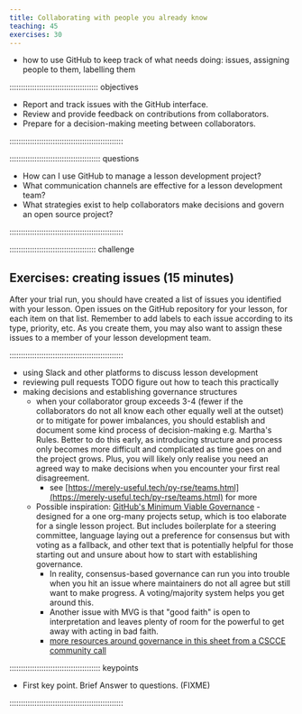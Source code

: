 ```yaml
---
title: Collaborating with people you already know
teaching: 45
exercises: 30
---
```


- how to use GitHub to keep track of what needs doing: issues, assigning people to them, labelling them

::::::::::::::::::::::::::::::::::::::: objectives

- Report and track issues with the GitHub interface.
- Review and provide feedback on contributions from collaborators.
- Prepare for a decision-making meeting between collaborators.

::::::::::::::::::::::::::::::::::::::::::::::::::

:::::::::::::::::::::::::::::::::::::::: questions

- How can I use GitHub to manage a lesson development project?
- What communication channels are effective for a lesson development team?
- What strategies exist to help collaborators make decisions and govern an open source project?

::::::::::::::::::::::::::::::::::::::::::::::::::

::::::::::::::::::::::::::::::::::::::  challenge

## Exercises: creating issues (15 minutes)

After your trial run,
you should have created a list of issues you identified with your lesson.
Open issues on the GitHub repository for your lesson,
for each item on that list.
Remember to add labels to each issue according to its type, priority, etc.
As you create them,
you may also want to assign these issues to a member of your lesson development team.


::::::::::::::::::::::::::::::::::::::::::::::::::

- using Slack and other platforms to discuss lesson development
- reviewing pull requests TODO figure out how to teach this practically
- making decisions and establishing governance structures
  - when your collaborator group exceeds 3-4 (fewer if the collaborators do not all know each other equally well at the outset) or to mitigate for power imbalances, you should establish and document some kind process of decision-making e.g. Martha's Rules. Better to do this early, as introducing structure and process only becomes more difficult and complicated as time goes on and the project grows. Plus, you will likely only realise you need an agreed way to make decisions when you encounter your first real disagreement.
    - see [https://merely-useful.tech/py-rse/teams.html](https://merely-useful.tech/py-rse/teams.html) for more
  - Possible inspiration: [GitHub's Minimum Viable Governance](https://github.com/github/MVG) - designed for a one org-many projects setup, which is too elaborate for a single lesson project. But includes boilerplate for a steering committee, language laying out a preference for consensus but with voting as a fallback, and other text that is potentially helpful for those starting out and unsure about how to start with establishing governance.
    - In reality, consensus-based governance can run you into trouble when you hit an issue where maintainers do not all agree but still want to make progress. A voting/majority system helps you get around this.
    - Another issue with MVG is that "good faith" is open to interpretation and leaves plenty of room for the powerful to get away with acting in bad faith.
    - [more resources around governance in this sheet from a CSCCE community call](https://docs.google.com/spreadsheets/d/1k8t1VPdcwKH7ZGaCA0q8NNxbFKQKkZGPth3nhfkKwAA/edit#gid=0)



:::::::::::::::::::::::::::::::::::::::: keypoints

- First key point. Brief Answer to questions. (FIXME)

::::::::::::::::::::::::::::::::::::::::::::::::::


